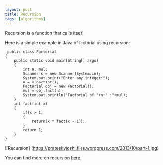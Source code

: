 ```yaml
---
layout: post
title: Recursion
tags: [algorithms]
---
```


Recursion is a function that calls itself. 

Here is a simple example in Java of factorial using recursion:
```
 public class Factorial
{
    public static void main(String[] args) 
    {
        int n, mul;
        Scanner s = new Scanner(System.in);
        System.out.print("Enter any integer:");
        n = s.nextInt();
        Factorial obj = new Factorial();
        mul = obj.fact(n);
        System.out.println("Factorial of "+n+" :"+mul);
    }
    int fact(int x)
    {
        if(x > 1)
        {
            return(x * fact(x - 1));
        }
        return 1;
    }
}
```
![Recursion] (https://prateekvjoshi.files.wordpress.com/2013/10/part-1.jpg)

You can find more on recursion [here](http://introcs.cs.princeton.edu/java/23recursion/).
